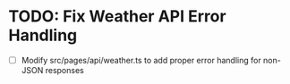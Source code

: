 # TODO: Fix Weather API Error Handling

- [ ] Modify src/pages/api/weather.ts to add proper error handling for non-JSON responses
